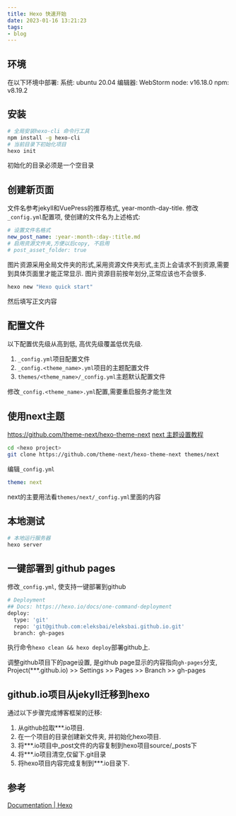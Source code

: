 ```yaml
---
title: Hexo 快速开始
date: 2023-01-16 13:21:23
tags:
- blog
---
```


## 环境

在以下环境中部署:
系统: ubuntu 20.04
编辑器: WebStorm
node: v16.18.0
npm: v8.19.2

## 安装

```bash
# 全局安装hexo-cli 命令行工具
npm install -g hexo-cli
# 当前目录下初始化项目
hexo init
```

初始化的目录必须是一个空目录

## 创建新页面

文件名参考jekyll和VuePress的推荐格式, year-month-day-title.
修改`_config.yml`配置项, 使创建的文件名为上述格式:
```yaml
# 设置文件名格式
new_post_name: :year-:month-:day-:title.md
# 启用资源文件夹,方便以后copy, 不启用
# post_asset_folder: true
```
图片资源采用全局文件夹的形式,采用资源文件夹形式,主页上会请求不到资源,需要到具体页面里才能正常显示.
图片资源目前按年划分,正常应该也不会很多.

```bash
hexo new "Hexo quick start"
```

然后填写正文内容

## 配置文件
以下配置优先级从高到低, 高优先级覆盖低优先级.
1. `_config.yml`项目配置文件 
2. `_config.<theme_name>.yml`项目的主题配置文件
3. `themes/<theme_name>/_config.yml`主题默认配置文件

修改`_config.<theme_name>.yml`配置,需要重启服务才能生效

## 使用next主题
https://github.com/theme-next/hexo-theme-next
[next 主题设置教程](https://theme-next.js.org/docs/theme-settings/)
```bash
cd <hexo project>
git clone https://github.com/theme-next/hexo-theme-next themes/next
```

编辑`_config.yml`
```yml
theme: next
```
next的主要用法看`themes/next/_config.yml`里面的内容


## 本地测试

```bash
# 本地运行服务器
hexo server
```

## 一键部署到 github pages

修改`_config.yml`, 使支持一键部署到github

```bash
# Deployment
## Docs: https://hexo.io/docs/one-command-deployment
deploy:
  type: 'git'
  repo: 'git@github.com:eleksbai/eleksbai.github.io.git'
  branch: gh-pages
```

执行命令`hexo clean && hexo deploy`部署github上.

调整github项目下的page设置, 是github page显示的内容指向`gh-pages`分支,
Project(***.github.io) >> Settings >> Pages >> Branch >> gh-pages

## github.io项目从jekyll迁移到hexo

通过以下步骤完成博客框架的迁移:

1. 从github拉取***.io项目.
2. 在一个项目的目录创建新文件夹, 并初始化hexo项目.
3. 将***.io项目中_post文件的内容复制到hexo项目source/_posts下
4. 将***.io项目清空,仅留下.git目录
5. 将hexo项目内容完成复制到***.io目录下.

## 参考

[Documentation | Hexo](https://hexo.io/docs/)
